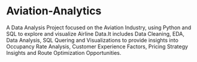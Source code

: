 # Aviation-Analytics
A Data Analysis Project focused on the Aviation Industry, using Python and SQL to explore and visualize Airline Data.It includes Data Cleaning, EDA, Data Analysis, SQL Quering and Visualizations to provide insights into Occupancy Rate Analysis, Customer Experience Factors, Pricing Strategy Insights and Route Optimization Opportunities.
